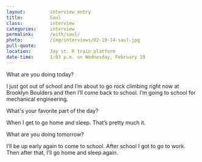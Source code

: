 ```yaml
---
layout:         interview_entry
title:          Saul
class:          interview
categories:     interview
permalink:      /with/saul/
photo:          /img/interviews/02-19-14-saul.jpg
pull-quote:
location:       Jay st. R train platform
date-time:      1:03 p.m. on Wednesday, February 19
---
```

<p class="question">What are you doing today?</p>
<p>I just got out of school and I’m about to go rock climbing right now at Brooklyn Boulders and then I’ll come back to school. I’m going to school for mechanical engineering.</p>

<p class="question">What's your favorite part of the day?</p>
<p>When I get to go home and sleep. That’s pretty much it.</p>

<p class="question">What are you doing tomorrow?</p>
<p>I’ll be up early again to come to school. After school I got to go to work. Then after that, I’ll go home and sleep again.</p>